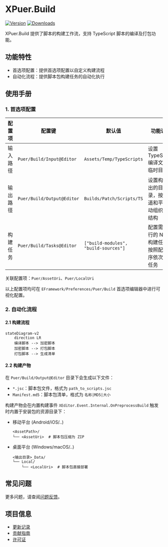 # XPuer.Build

[![Version](https://img.shields.io/npm/v/org.eframework.u3d.puer)](https://www.npmjs.com/package/org.eframework.u3d.puer)
[![Downloads](https://img.shields.io/npm/dm/org.eframework.u3d.puer)](https://www.npmjs.com/package/org.eframework.u3d.puer)

XPuer.Build 提供了脚本的构建工作流，支持 TypeScript 脚本的编译及打包功能。

## 功能特性

- 首选项配置：提供首选项配置以自定义构建流程
- 自动化流程：提供脚本包构建任务的自动化执行

## 使用手册

### 1. 首选项配置

| 配置项 | 配置键 | 默认值 | 功能说明 |
|--------|--------|--------|----------|
| 输入路径 | `Puer/Build/Input@Editor` | `Assets/Temp/TypeScripts` | 设置 TypeScript 编译文件的临时目录 |
| 输出路径 | `Puer/Build/Output@Editor` | `Builds/Patch/Scripts/TS` | 设置构建输出的目标目录，按照渠道和平台自动组织目录结构 |
| 构建任务 | `Puer/Build/Tasks@Editor` | `["build-modules", "build-sources"]` | 配置需要执行的 NPM 构建任务，按照配置顺序依次执行任务 |

关联配置项：`Puer/AssetUri`、`Puer/LocalUri`

以上配置项均可在 `EFramework/Preferences/Puer/Build` 首选项编辑器中进行可视化配置。

### 2. 自动化流程

#### 2.1 构建流程

```mermaid
stateDiagram-v2
    direction LR
    编译脚本 --> 加密脚本
    加密脚本 --> 打包脚本
    打包脚本 --> 生成清单
```

#### 2.2 构建产物

在 `Puer/Build/Output@Editor` 目录下会生成以下文件：
- `*.jsc`：脚本包文件，格式为 `path_to_scripts.jsc`
- `Manifest.md5`：脚本包清单，格式为 `名称|MD5|大小`

构建产物会在内置构建事件 `XEditor.Event.Internal.OnPreprocessBuild` 触发时内置于安装包的资源目录下：

- 移动平台 (Android/iOS/..)
  ```
  <AssetPath>/
  └── <AssetUri>  # 脚本包压缩为 ZIP
  ```

- 桌面平台 (Windows/macOS/..)
  ```
  <输出目录>_Data/
  └── Local/
      └── <LocalUri>  # 脚本包直接部署
  ```

## 常见问题

更多问题，请查阅[问题反馈](../CONTRIBUTING.md#问题反馈)。

## 项目信息

- [更新记录](../CHANGELOG.md)
- [贡献指南](../CONTRIBUTING.md)
- [许可证](../LICENSE.md)